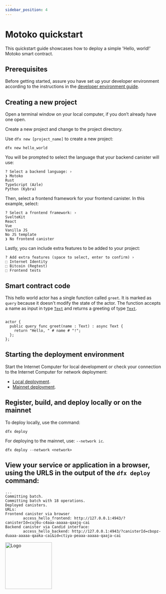 ```yaml
---
sidebar_position: 4
---
```



# Motoko quickstart



This quickstart guide showcases how to deploy a simple 'Hello, world!' Motoko smart contract.

## Prerequisites

Before getting started, assure you have set up your developer environment according to the instructions in the [developer environment guide](./dev-env).

## Creating a new project

Open a terminal window on your local computer, if you don’t already have one open.

Create a new project and change to the project directory.

Use `dfx new [project_name]` to create a new project:

```
dfx new hello_world
```

You will be prompted to select the language that your backend canister will use:

```
? Select a backend language: ›
❯ Motoko
Rust
TypeScript (Azle)
Python (Kybra)
```

Then, select a frontend framework for your frontend canister. In this example, select:

```
? Select a frontend framework: ›
SvelteKit
React
Vue
Vanilla JS
No JS template
❯ No frontend canister
```

Lastly, you can include extra features to be added to your project:

```
? Add extra features (space to select, enter to confirm) ›
⬚ Internet Identity
⬚ Bitcoin (Regtest)
⬚ Frontend tests
```

## Smart contract code

This hello world actor has a single function called `greet`. It is marked as `query` because it doesn't modify the state of the actor. The function accepts a name as input in type [`Text`](../core/Text.md) and returns a greeting of type [`Text`](../core/Text.md).


```motoko title="src/hello_backend/main.mo"

actor {
  public query func greet(name : Text) : async Text {
    return "Hello, " # name # "!";
  };
};
```

## Starting the deployment environment

Start the Internet Computer for local development or check your connection to the Internet Computer for network deployment:
- [Local deployment](https://internetcomputer.org/docs/current/developer-docs/getting-started/deploy-and-manage).
- [Mainnet deployment](https://internetcomputer.org/docs/current/developer-docs/getting-started/deploy-and-manage).

## Register, build, and deploy locally or on the mainnet

To deploy locally, use the command:

```
dfx deploy
```

For deploying to the mainnet, use: `--network ic`.

```
dfx deploy --network <network>
```

## View your service or application in a browser, using the URLS in the output of the `dfx deploy` command:

```
...
Committing batch.
Committing batch with 18 operations.
Deployed canisters.
URLs:
Frontend canister via browser
        access_hello_frontend: http://127.0.0.1:4943/?canisterId=cuj6u-c4aaa-aaaaa-qaajq-cai
Backend canister via Candid interface:
        access_hello_backend: http://127.0.0.1:4943/?canisterId=cbopz-duaaa-aaaaa-qaaka-cai&id=ctiya-peaaa-aaaaa-qaaja-cai
```

<img src="https://github.com/user-attachments/assets/844ca364-4d71-42b3-aaec-4a6c3509ee2e" alt="Logo" width="150" height="150" />
